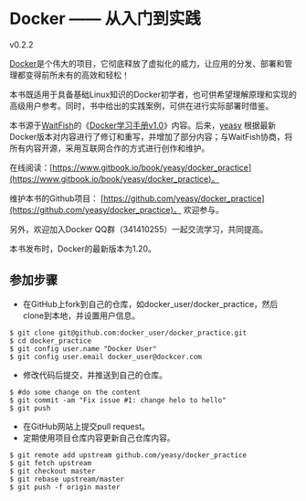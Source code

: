 Docker —— 从入门到实践
===============

v0.2.2

[Docker](docker.com)是个伟大的项目，它彻底释放了虚拟化的威力，让应用的分发、部署和管理都变得前所未有的高效和轻松！

本书既适用于具备基础Linux知识的Docker初学者，也可供希望理解原理和实现的高级用户参考。同时，书中给出的实践案例，可供在进行实际部署时借鉴。

本书源于[WaitFish](github.com/qcpm1983)的《[Docker学习手册v1.0](https://github.com/yeasy/docker_practice/blob/master/_local/docker_manual_waitfish.pdf)》内容。后来，[yeasy](github.com/yeasy)
根据最新Docker版本对内容进行了修订和重写，并增加了部分内容；与WaitFish协商，将所有内容开源，采用互联网合作的方式进行创作和维护。

在线阅读：[https://www.gitbook.io/book/yeasy/docker_practice](https://www.gitbook.io/book/yeasy/docker_practice)。

维护本书的Github项目： [https://github.com/yeasy/docker_practice](https://github.com/yeasy/docker_practice)。
欢迎参与。

另外，欢迎加入Docker QQ群（341410255）一起交流学习，共同提高。

本书发布时，Docker的最新版本为1.20。

## 参加步骤
* 在GitHub上fork到自己的仓库，如docker_user/docker_practice，然后clone到本地，并设置用户信息。
```
$ git clone git@github.com:docker_user/docker_practice.git
$ cd docker_practice
$ git config user.name "Docker User"
$ git config user.email docker_user@dockcer.com
```
* 修改代码后提交，并推送到自己的仓库。
```
$ #do some change on the content
$ git commit -am "Fix issue #1: change helo to hello"
$ git push
```
* 在GitHub网站上提交pull request。
* 定期使用项目仓库内容更新自己仓库内容。
```
$ git remote add upstream github.com/yeasy/docker_practice
$ git fetch upstream
$ git checkout master
$ git rebase upstream/master
$ git push -f origin master
```

